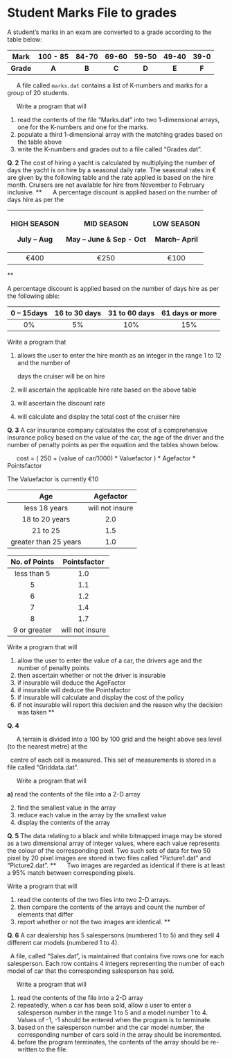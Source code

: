 ﻿
# Student Marks File to grades

A student’s marks in an exam are converted to a grade according to the table below:


|**Mark**|**100 - 85**|**84-70**|**69-60**|**59-50**|**49-40**|**39-0**|
| :-: | :-: | :-: | :-: | :-: | :-: | :-: |
|**Grade**|**A**|**B**|**C**|**D**|**E**|**F**|


`	`A file called `marks.dat` contains a list of K-numbers and marks for a group of 20 students.

`	`Write a program that will 

1) read the contents of the file “Marks.dat” into two 1-dimensional arrays, one for the K-numbers and one for the marks.
1) populate a third 1-dimensional array with the matching grades based on the table above
1) write the K-numbers and grades out to a file called “Grades.dat”.

**Q. 2**	The cost of hiring a yacht is calculated by multiplying the number of days the yacht is on hire by a seasonal daily rate.  The seasonal rates in € are given by the following table and the rate applied is based on the hire month. Cruisers are not available for hire from November to February inclusive.
**
`	`A percentage discount is applied based on the number of days hire as per the 



|<p>HIGH SEASON</p><p>July – Aug</p>|<p>MID SEASON</p><p>May – June & Sep - Oct</p>|<p>LOW SEASON</p><p>March– April </p>|
| :-: | :-: | :-: |
|€400|€250|€100|
**


A percentage discount is applied based on the number of days hire as per the following able:

|0 – 15days|16 to 30 days |31 to 60 days|61 days or more|
| :-: | :-: | :-: | :-: |
|0%|5%|10%|15%|



Write a program that 

1) allows the user to enter the hire month as an integer in the range 1 to 12 and the number of 

   days the cruiser will be on hire

2) will ascertain the applicable hire rate based on the above table
2) will ascertain the discount rate
2) will calculate and display the total cost of the cruiser hire

**Q. 3**	A car insurance company calculates the cost of a comprehensive insurance policy based on the value of the car, the age of the driver and the number of penalty points as per the equation and the tables shown below.

`	`cost = ( 250 + (value of car/1000) \* Valuefactor )  \* Agefactor  \* Pointsfactor

The Valuefactor is currently €10

|**Age**|**Agefactor**|
| :-: | :-: |
|less  18 years|will not insure|
|18 to 20 years|2\.0|
|21 to 25|1\.5|
|greater than 25 years|1\.0|







|**No. of Points**|**Pointsfactor**|
| :-: | :-: |
|less than 5|1\.0|
|5|1\.1|
|6|1\.2|
|7|1\.4|
|8|1\.7|
|9 or greater|will not insure|









Write a program that will

1) allow the user to enter the value of a car, the drivers age and the number of penalty points	
1) then ascertain whether or not the driver is insurable				
1) if insurable will deduce the AgeFactor			
1) if insurable will deduce the Pointsfactor						
1) if insurable will calculate and display the cost of the policy
1) if not insurable will report this decision and the reason why the decision was taken
**


**Q. 4**

`	`A terrain is divided into a 100 by 100 grid and the height above sea level (to the nearest metre) at the

` `centre of each cell is measured. This set of 	measurements is stored in a file called “Griddata.dat”. 

`	`Write a program that will

**a)**	read the contents of the file into a 2-D array 			

2) find the smallest value in the array
2) reduce each value in the array by the smallest value
2) display the contents of the array


**Q. 5**	The data relating to a black and white bitmapped image may be stored as a two dimensional array of integer values, where each value represents the colour of the corresponding pixel. Two such sets of data for two 50 pixel by 20 pixel images are stored in two files called “Picture1.dat” and “Picture2.dat”.
**
`	`Two images are regarded as identical if there is at least a 95% match between corresponding pixels.

Write a program that will 

1) read the contents of the two files into two 2-D arrays.
1) then compare the contents of the arrays and count the number of elements that differ
1) report whether or not the two images are identical.
**


**Q. 6**	A car dealership has 5 salespersons (numbered 1 to 5) and they sell 4 different car models (numbered 1 to 4).

` `A file, called “Sales.dat”, is maintained that contains five rows one for each salesperson. Each row contains 4 integers representing the number of each model of car that the corresponding salesperson has sold.

`	`Write a program that will 

1) read the contents of the file into a 2-D array
1) repeatedly, when a car has been sold, allow a user to enter a salesperson number in the range 1 to 5 and a model number 1 to 4. Values of -1, -1 should be entered when the program is to terminate.
1) based on the salesperson number and the car model number, the corresponding number of cars sold in the array should be incremented.
1) before the program terminates, the contents of the array should be re-written to the file.


